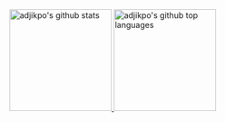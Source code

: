 <a href="https://github.com/adjikpo">
   <img height="180em" src="https://github-readme-stats.vercel.app/api?username=adjikpo&count_private=true&layout=compact&show_icons=true&theme=merko" alt="adjikpo's github stats" />

  <img height="180em" src="https://github-readme-stats.vercel.app/api/top-langs/?username=adjikpo&layout=compact&theme=merko" alt="adjikpo's github top languages" />
</a>
